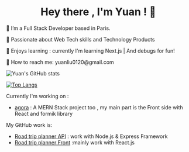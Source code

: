 <div id="header" align="center">
  <h1> Hey there , I'm Yuan ! 👋</h1>
</div>

<div id='main' >
  
  <p> 🌱 I’m a Full Stack Developer based in Paris.</p> 
  <p> 🥰 Passionate about Web Tech skills and Technology Products</p> 
  <p> 👾 Enjoys learning : currently I'm learning Next.js | And debugs for fun! </p>
  <p> 📮 How to reach me: yuanliu0120@gmail.com </p>

</div>
<section align="left">
  
 ![Yuan's GitHub stats](https://github-readme-stats.vercel.app/api?username=yuanliuddd&show_icons=true&theme=great-gatsby)



[![Top Langs](https://github-readme-stats.vercel.app/api/top-langs/?username=yuanliuddd&layout=compact&theme=great-gatsby)](https://github.com/yuanliuddd/github-readme-stats)
</section>

Currently I'm working on : 

- [agora](https://github.com/sebastienng/agora-project) : A MERN Stack project too , my main part is the Front side with React and formik library 

My GitHub work is:

- [Road trip planner API](https://github.com/poollooo/roadtrip-planner-api) : work with Node.js & Express Framework 
- [Road trip planner Front](https://github.com/poollooo/roadtrip-planner-front) :mainly work with React.js 



